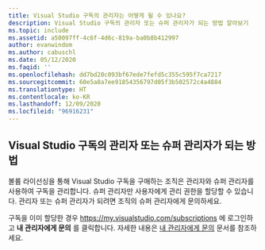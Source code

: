 ```yaml
---
title: Visual Studio 구독의 관리자는 어떻게 될 수 있나요?
description: Visual Studio 구독의 관리자 또는 슈퍼 관리자가 되는 방법 알아보기
ms.topic: include
ms.assetid: a50097ff-4c6f-4d6c-819a-ba0b8b412997
author: evanwindom
ms.author: cabuschl
ms.date: 05/12/2020
ms.faqid: ''
ms.openlocfilehash: dd7bd20c093bf67ede7fefd5c355c595f7ca7217
ms.sourcegitcommit: 60e5a8a7ee91854356797d05f3b502572c4a4884
ms.translationtype: HT
ms.contentlocale: ko-KR
ms.lasthandoff: 12/09/2020
ms.locfileid: "96916231"
---
```

## <a name="how-to-become-an-administrator-or-super-admin-for-visual-studio-subscriptions"></a>Visual Studio 구독의 관리자 또는 슈퍼 관리자가 되는 방법

볼륨 라이선싱을 통해 Visual Studio 구독을 구매하는 조직은 관리자와 슈퍼 관리자를 사용하여 구독을 관리합니다.  슈퍼 관리자만 사용자에게 관리 권한을 할당할 수 있습니다.  관리자 또는 슈퍼 관리자가 되려면 조직의 슈퍼 관리자에게 문의하세요.  

구독을 이미 할당한 경우 https://my.visualstudio.com/subscriptions 에 로그인하고 **내 관리자에게 문의** 를 클릭합니다.  자세한 내용은 [내 관리자에게 문의](https://docs.microsoft.com/visualstudio/subscriptions/contact-my-admin) 문서를 참조하세요.
